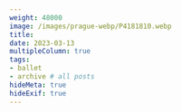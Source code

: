 ```yaml
---
weight: 48000
image: /images/prague-webp/P4181810.webp
title:
date: 2023-03-13
multipleColumn: true
tags:
- ballet
- archive # all posts
hideMeta: true
hideExif: true
---
```

